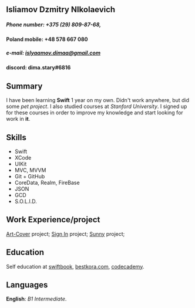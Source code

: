 Isliamov Dzmitry NIkolaevich
-------------

##### Phone number: +375 (29) 809-87-68, 
#### Poland mobile: +48 578 667 080 
##### e-mail: islyaamov.dimaa@gmail.com
#### discord: dima.stary#6816

## Summary

I have been learning  **Swift** 1 year on my own. Didn't work anywhere, but did some _pet project_. I also studied courses at _Stanford University_. I signed up for these courses in order to improve my knowledge and start looking for work in **it**.

## Skills

- Swift 
- XCode
- UIKit
- MVC, MVVM
- Git + GitHub
- CoreData, Realm, FireBase
- JSON
- GCD
- S.O.L.I.D.

## Work Experience/project

[Art-Cover][1] project;
[Sign In][2] project;
[Sunny][3] project;

## Education

Self education at [swiftbook][4], [bestkora.com][5], [codecademy][6].

## Languages

**English**: _B1 Intermediate_.


[1]: https://github.com/DimaIslyamov/UITable-UIImage-ArtCover-
[2]: https://github.com/DimaIslyamov/Sign-in-FireBase-
[3]: https://github.com/DimaIslyamov/Determining-The-Weather
[4]: https://swiftbook.ru/courses/
[5]: https://bestkora.com/IosDeveloper/ios-11-swift-4/
[6]: https://www.codecademy.com/catalog/language/swift
